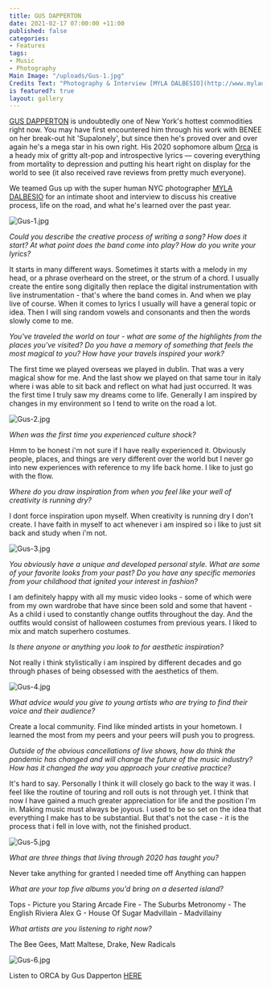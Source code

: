 ```yaml
---
title: GUS DAPPERTON
date: 2021-02-17 07:00:00 +11:00
published: false
categories:
- Features
tags:
- Music
- Photography
Main Image: "/uploads/Gus-1.jpg"
Credits Text: "Photography & Interview [MYLA DALBESIO](http://www.myladalbesio.com/)\n\n"
is featured?: true
layout: gallery
---
```


[GUS DAPPERTON](https://www.instagram.com/gusdapperton/) is undoubtedly one of New York's hottest commodities right now. You may have first encountered him through his work with BENEE on her break-out hit 'Supalonely', but since then he's proved over and over again he's a mega star in his own right. His 2020 sophomore album [Orca](https://gusdapperton.lnk.to/orcaPR) is a heady mix of gritty alt-pop and introspective lyrics — covering everything from mortality to depression and putting his heart right on display for the world to see (it also received rave reviews from pretty much everyone). 

We teamed Gus up with the super human NYC photographer [MYLA DALBESIO](https://www.instagram.com/myladalbesio/) for an intimate shoot and interview to discuss his creative process, life on the road, and what he's learned over the past year. 

![Gus-1.jpg](/uploads/Gus-1.jpg)

*Could you describe the creative process of writing a song? How does it start? At what point does the band come into play? How do you write your lyrics?*

It starts in many different ways. Sometimes it starts with a melody in my head, or a phrase overheard on the street, or the strum of a chord. I usually create the entire song digitally then replace the digital instrumentation with live instrumentation - that's where the band comes in. And when we play live of course. When it comes to lyrics I usually will have a general topic or idea. Then I will sing random vowels and consonants and then the words slowly come to me.

*You've traveled the world on tour - what are some of the highlights from the places you've visited? Do you have a memory of something that feels the most magical to you? How have your travels inspired your work?*

The first time we played overseas we played in dublin. That was a very magical show for me. And the last show we played on that same tour in italy where i was able to sit back and reflect on what had just occurred. It was the first time I truly saw my dreams come to life. Generally I am inspired by changes in my environment so I tend to write on the road a lot.

![Gus-2.jpg](/uploads/Gus-2.jpg)

*When was the first time you experienced culture shock?*

Hmm to be honest i'm not sure if I have really experienced it. Obviously people, places, and things are very different over the world but I never go into new experiences with reference to my life back home. I like to just go with the flow.

*Where do you draw inspiration from when you feel like your well of creativity is running dry?*

I dont force inspiration upon myself. When creativity is running dry I don't create. I have faith in myself to act whenever i am inspired so i like to just sit back and study when i'm not.

![Gus-3.jpg](/uploads/Gus-3.jpg)

*You obviously have a unique and developed personal style. What are some of your favorite looks from your past? Do you have any specific memories from your childhood that ignited your interest in fashion?* 

I am definitely happy with all my music video looks - some of which were from my own wardrobe that have since been sold and some that havent - As a child i used to constantly change outfits throughout the day. And the outfits would consist of halloween costumes from previous years. I liked to mix and match superhero costumes.

*Is there anyone or anything you look to for aesthetic inspiration?*

Not really i think stylistically i am inspired by different decades and go through phases of being obsessed with the aesthetics of them.

![Gus-4.jpg](/uploads/Gus-4.jpg)

*What advice would you give to young artists who are trying to find their voice and their audience?*

Create a local community. Find like minded artists in your hometown. I learned the most from my peers and your peers will push you to progress.

*Outside of the obvious cancellations of live shows, how do think the pandemic has changed and will change the future of the music industry? How has it changed the way you approach your creative practice?*

It's hard to say. Personally I think it will closely go back to the way it was. I feel like the routine of touring and roll outs is not through yet. I think that now I have gained a much greater
appreciation for life and the position I'm in. Making music must always be joyous. I used to be so set on the idea that everything I make has to be substantial. But that's not the case - it is the
process that i fell in love with, not the finished product.

![Gus-5.jpg](/uploads/Gus-5.jpg)

*What are three things that living through 2020 has taught you?*

Never take anything for granted
I needed time off
Anything can happen

*What are your top five albums you'd bring on a deserted island?*

Tops - Picture you Staring
Arcade Fire - The Suburbs
Metronomy - The English Riviera
Alex G - House Of Sugar
Madvillain - Madvillainy

*What artists are you listening to right now?*

The Bee Gees, Matt Maltese, Drake, New Radicals

![Gus-6.jpg](/uploads/Gus-6.jpg)

Listen to ORCA by Gus Dapperton [HERE](https://gusdapperton.lnk.to/orcaPR)